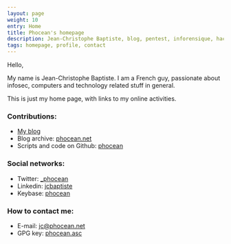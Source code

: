 ```yaml
---
layout: page
weight: 10
entry: Home
title: Phocean's homepage
description: Jean-Christophe Baptiste, blog, pentest, inforensique, hacking, formation, formateur, consultant, pentesteur, informatique, infosec, cyber-criminalité
tags: homepage, profile, contact
---
```


Hello,

My name is Jean-Christophe Baptiste. I am a French guy, passionate about infosec, computers and technology related stuff in general.

This is just my home page, with links to my online activities.

### Contributions:

- [My blog](https://phocean.net/blog.html)
- Blog archive: [phocean.net](https://phocean.net/blog-archive/)
- Scripts and code on Github: [phocean](https://github.com/phocean)

### Social networks:

- Twitter: [\_phocean](https://twitter.com/_phocean)
- Linkedin: [jcbaptiste](http://www.linkedin.com/in/jcbaptiste)
- Keybase: [phocean](https://keybase.io/phocean)

### How to contact me:

- E-mail: [jc@phocean.net](mailto:jc@phocean.net)
- GPG key: [phocean.asc](https://gist.githubusercontent.com/phocean/510b7338c471c1e1c42dcabaf8c74af6/raw/e5b6202aed6200ab6b123f097f3336f981134fec/phocean.asc)

